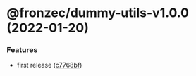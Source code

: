 # @fronzec/dummy-utils-v1.0.0 (2022-01-20)


### Features

* first release ([c7768bf](https://github.com/fronzec/dummy-utils/commit/c7768bfc17dbe743170303079a72a9342125aa4d))
